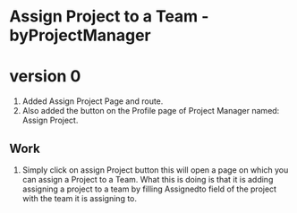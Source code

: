 # Assign Project to a Team - byProjectManager

# version 0

1. Added Assign Project Page and route.
2. Also added the button on the Profile page of Project Manager named: Assign Project.

## Work

1.  Simply click on assign Project button this will open a page on which you can assign a Project to a Team.
    What this is doing is that it is adding assigning a project to a team by filling Assignedto field of the project with the team it is assigning to.
